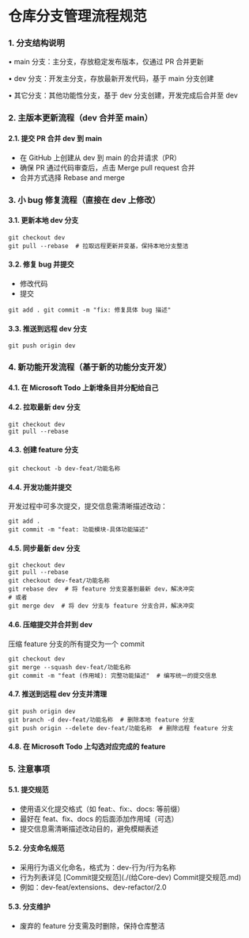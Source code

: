 # 仓库分支管理流程规范

### 1. 分支结构说明

• main 分支：主分支，存放稳定发布版本，仅通过 PR 合并更新

• dev 分支：开发主分支，存放最新开发代码，基于 main 分支创建

• 其它分支：其他功能性分支，基于 dev 分支创建，开发完成后合并至 dev

### 2. 主版本更新流程（dev 合并至 main）

#### 2.1. 提交 PR 合并 dev 到 main

- 在 GitHub 上创建从 dev 到 main 的合并请求（PR）
- 确保 PR 通过代码审查后，点击 Merge pull request 合并
- 合并方式选择 Rebase and merge


### 3. 小 bug 修复流程（直接在 dev 上修改）

#### 3.1. 更新本地 dev 分支

```
git checkout dev
git pull --rebase  # 拉取远程更新并变基，保持本地分支整洁
```

#### 3.2. 修复 bug 并提交

- 修改代码
- 提交

```
git add . git commit -m "fix: 修复具体 bug 描述"
```

#### 3.3. 推送到远程 dev 分支

```
git push origin dev
```

### 4. 新功能开发流程（基于新的功能分支开发）

#### 4.1. 在 Microsoft Todo 上新增条目并分配给自己

#### 4.2. 拉取最新 dev 分支

```
git checkout dev
git pull --rebase
```

#### 4.3. 创建 feature 分支

```
git checkout -b dev-feat/功能名称
```

#### 4.4. 开发功能并提交

开发过程中可多次提交，提交信息需清晰描述改动：

```
git add .
git commit -m "feat: 功能模块-具体功能描述"
```

#### 4.5. 同步最新 dev 分支

```
git checkout dev
git pull --rebase
git checkout dev-feat/功能名称
git rebase dev  # 将 feature 分支变基到最新 dev，解决冲突
# 或者
git merge dev  # 将 dev 分支与 feature 分支合并，解决冲突
```

#### 4.6. 压缩提交并合并到 dev

压缩 feature 分支的所有提交为一个 commit

```
git checkout dev
git merge --squash dev-feat/功能名称
git commit -m "feat (作用域): 完整功能描述"  # 编写统一的提交信息
```

#### 4.7. 推送到远程 dev 分支并清理

```
git push origin dev
git branch -d dev-feat/功能名称  # 删除本地 feature 分支
git push origin --delete dev-feat/功能名称  # 删除远程 feature 分支
```

#### 4.8. 在 Microsoft Todo 上勾选对应完成的 feature

### 5. 注意事项

#### 5.1. 提交规范

- 使用语义化提交格式（如 feat:、fix:、docs: 等前缀）
- 最好在 feat、fix、docs 的后面添加作用域（可选）
- 提交信息需清晰描述改动目的，避免模糊表述

#### 5.2. 分支命名规范

- 采用行为语义化命名，格式为：dev-行为/行为名称
- 行为列表详见 [Commit提交规范](./(给Core-dev) Commit提交规范.md)
- 例如：dev-feat/extensions、dev-refactor/2.0

#### 5.3. 分支维护

- 废弃的 feature 分支需及时删除，保持仓库整洁